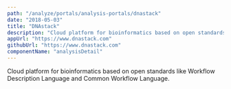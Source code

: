 ```yaml
---
path: "/analyze/portals/analysis-portals/dnastack"
date: "2018-05-03"
title: "DNAstack"
description: "Cloud platform for bioinformatics based on open standards like Workflow Description Language and Common Workflow Language."
appUrl: "https://www.dnastack.com"
githubUrl: "https://www.dnastack.com"
componentName: "analysisDetail"
---
```


Cloud platform for bioinformatics based on open standards like Workflow Description Language and Common Workflow Language.
